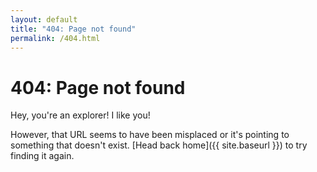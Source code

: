 ```yaml
---
layout: default
title: "404: Page not found"
permalink: /404.html
---
```


# 404: Page not found

Hey, you're an explorer! I like you!

However, that URL seems to have been misplaced or it's pointing to something that doesn't exist. [Head back home]({{ site.baseurl }}) to try finding it again.
